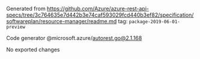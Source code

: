 Generated from https://github.com/Azure/azure-rest-api-specs/tree/3c764635e7d442b3e74caf593029fcd440b3ef82/specification/softwareplan/resource-manager/readme.md tag: `package-2019-06-01-preview`

Code generator @microsoft.azure/autorest.go@2.1.168

No exported changes